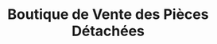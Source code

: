 ---
title: "Boutique de Vente des Pièces Détachées"
url: /macenta/boutique-de-vente-des-pieces-detachees-2/
shop: Allgemein
---